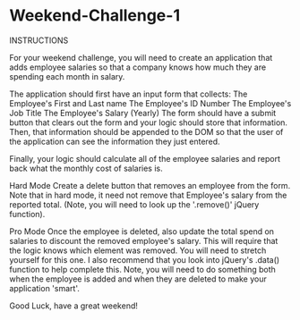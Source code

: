 # Weekend-Challenge-1

INSTRUCTIONS

For your weekend challenge, you will need to create an application that adds employee salaries so that a company knows how much they are spending each month in salary.

The application should first have an input form that collects:
The Employee's First and Last name
The Employee's ID Number
The Employee's Job Title
The Employee's Salary (Yearly)
The form should have a submit button that clears out the form and your logic should store that information. Then, that information should be appended to the DOM so that the user of the application can see the information they just entered.

Finally, your logic should calculate all of the employee salaries and report back what the monthly cost of salaries is.

Hard Mode
Create a delete button that removes an employee from the form. Note that in hard mode, it need not remove that Employee's salary from the reported total. (Note, you will need to look up the '.remove()' jQuery function).

Pro Mode
Once the employee is deleted, also update the total spend on salaries to discount the removed employee's salary. This will require that the logic knows which element was removed. You will need to stretch yourself for this one. I also recommend that you look into jQuery's .data() function to help complete this. Note, you will need to do something both when the employee is added and when they are deleted to make your application 'smart'.

Good Luck, have a great weekend!
